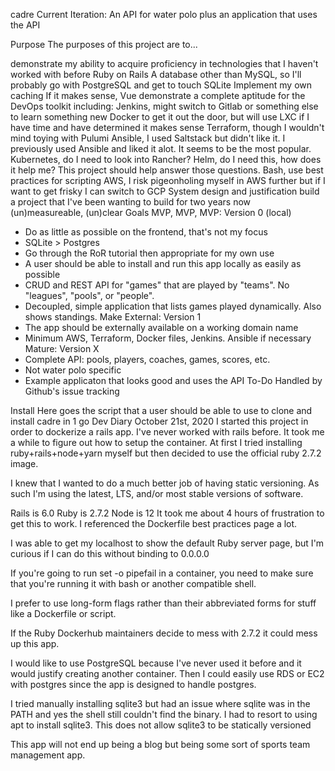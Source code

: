 cadre
Current Iteration: An API for water polo plus an application that uses the API

Purpose
The purposes of this project are to...

demonstrate my ability to acquire proficiency in technologies that I haven't worked with before
Ruby on Rails
A database other than MySQL, so I'll probably go with PostgreSQL and get to touch SQLite
Implement my own caching
If it makes sense, Vue
demonstrate a complete aptitude for the DevOps toolkit including:
Jenkins, might switch to Gitlab or something else to learn something new
Docker to get it out the door, but will use LXC if I have time and have determined it makes sense
Terraform, though I wouldn't mind toying with Pulumi
Ansible, I used Saltstack but didn't like it. I previously used Ansible and liked it alot. It seems to be the most popular.
Kubernetes, do I need to look into Rancher?
Helm, do I need this, how does it help me? This project should help answer those questions.
Bash, use best practices for scripting
AWS, I risk pigeonholing myself in AWS further but if I want to get frisky I can switch to GCP
System design and justification
build a project that I've been wanting to build for two years now
(un)measureable, (un)clear Goals
MVP, MVP, MVP: Version 0 (local)
- Do as little as possible on the frontend, that's not my focus
- SQLite > Postgres
- Go through the RoR tutorial then appropriate for my own use
- A user should be able to install and run this app locally as easily as possible
- CRUD and REST API for "games" that are played by "teams". No "leagues", "pools", or "people".
- Decoupled, simple application that lists games played dynamically. Also shows standings.
Make External: Version 1
- The app should be externally available on a working domain name
- Minimum AWS, Terraform, Docker files, Jenkins. Ansible if necessary
Mature: Version X
- Complete API: pools, players, coaches, games, scores, etc.
- Not water polo specific
- Example applicaton that looks good and uses the API
To-Do
Handled by Github's issue tracking

Install
Here goes the script that a user should be able to use to clone and install cadre in 1 go
Dev Diary
October 21st, 2020
I started this project in order to dockerize a rails app. I've never worked with rails before. It took me a while to figure out how to setup the container. At first I tried installing ruby+rails+node+yarn myself but then decided to use the official ruby 2.7.2 image.

I knew that I wanted to do a much better job of having static versioning. As such I'm using the latest, LTS, and/or most stable versions of software.

Rails is 6.0
Ruby is 2.7.2
Node is 12
It took me about 4 hours of frustration to get this to work. I referenced the Dockerfile best practices page a lot.

I was able to get my localhost to show the default Ruby server page, but I'm curious if I can do this without binding to 0.0.0.0

If you're going to run set -o pipefail in a container, you need to make sure that you're running it with bash or another compatible shell.

I prefer to use long-form flags rather than their abbreviated forms for stuff like a Dockerfile or script.

If the Ruby Dockerhub maintainers decide to mess with 2.7.2 it could mess up this app.

I would like to use PostgreSQL because I've never used it before and it would justify creating another container. Then I could easily use RDS or EC2 with postgres since the app is designed to handle postgres.

I tried manually installing sqlite3 but had an issue where sqlite was in the PATH and yes the shell still couldn't find the binary. I had to resort to using apt to install sqlite3. This does not allow sqlite3 to be statically versioned

This app will not end up being a blog but being some sort of sports team management app.

